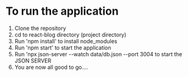# To run the application

1. Clone the repository
2. cd to react-blog directory (project directory)
3. Run 'npm install' to install node_modules
4. Run 'npm start' to start the application
5. Run 'npx json-server --watch data/db.json --port 3004 to start the JSON SERVER
6. You are now all good to go....

